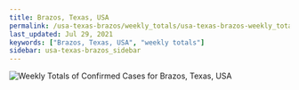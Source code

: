 ```yaml
---
title: Brazos, Texas, USA
permalink: /usa-texas-brazos/weekly_totals/usa-texas-brazos-weekly_totals.html
last_updated: Jul 29, 2021
keywords: ["Brazos, Texas, USA", "weekly totals"]
sidebar: usa-texas-brazos_sidebar
---
```


![Weekly Totals of Confirmed Cases for Brazos, Texas, USA](/covid_tracker/images/graphs/usa-texas-brazos-weekly_totals_graph.png)
